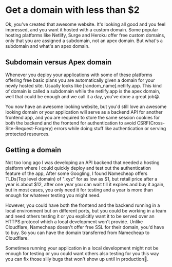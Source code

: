# Get a domain with less than $2

Ok, you've created that awesome website. It's looking all good and you feel impressed, and you want it hosted with a custom domain. Some popular hosting platforms like Netlify, Surge and Heroku offer free custom domains, only that you are assigned a subdomain, not an apex domain. 
But what's a subdomain and what's an apex domain.

## Subdomain versus Apex domain

Whenever you deploy your applications with some of these platforms offering free basic plans you are automatically given a domain for your newly hosted site. Usually looks like
[random_name].netlify.app. This kind of domain is called a subdomain while the netlify.app is the apex domain, well that could be enough and we call it a day, you've done a great job😁.

You now have an awesome looking website, but you'd still love an awesome looking domain or your application will serve as a backend API for another frontend app, and you are required to store the same session cookies for both the backend and the frontend for authentication to avoid CSRF(Cross-Site-Request-Forgery) errors while doing stuff like authentication or serving protected resources. 

## Getting a domain 

Not too long ago I was developing an API backend that needed a hosting platform where I could quickly deploy and test out the authentication feature of the app, After some Googling, I found Namecheap offers TLDs(Top level domain) of ".xyz" for as low as $1, but retail price after a year is about $12, after one year you can wait till it expires and buy it again, but in most cases, you only need it for testing and a year is more than enough for whatever testing you might need. 

However, you could have both the frontend and the backend running in a local environment but on different ports, but you could be working in a team and need others testing it or you explicitly want it to be served over an HTTPS protocol which a local development won't provide. Unlike Cloudflare, Namecheap doesn't offer free SSL for their domain, you'd have to buy.
So you can have the domain transferred from Namecheap to Cloudflare.

Sometimes running your application in a local development might not be enough for testing or you could want others also testing for you this way you can fix those silly bugs that won't show up until in production👋.
